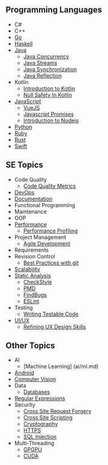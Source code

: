 ## Programming Languages

* C#
* C++
* [Go](go/Go.md)
* [Haskell](haskell/Haskell.md)
* [Java](java/Java.md)
  * [Java Concurrency](java/JavaConcurrency.md)
  * [Java Streams](java/streams-an-introduction.md)
  * [Java Synchronization](java/JavaSynchronization.md)
  * [Java Reflection](java/JavaReflections.md)
* Kotlin
  * [Introduction to Kotlin](kotlin/kotlin.md)
  * [Null Safety In Kotlin](kotlin/NullSafety.md)
* [JavaScript](javascript/javascript.md)
  * [VueJS](javascript/Javascript-framework-VueJs.md)
  * [Javascript Promises](javascript/Javascript-promises.md)
  * [Introduction to Nodejs](node/nodejs.md)
* [Python](python/introduction-to-python.md)
* [Ruby](ruby/Ruby.md)
* [Rust](rust/Rust.md)
* [Swift](swift/welcome-to-swift.md)

## SE Topics

* Code Quality
  * [Code Quality Metrics](codeQuality/CodeQualityMetrics.md)
* [DevOps](devops/DevOps.md)
* [Documentation](projectManagement/documentation.md)
* Functional Programming
* Maintenance
* OOP
* [Performance](performance/Performance.md)
  * [Performance Profiling](performance/PerformanceProfiling.md)
* Project Management
  * [Agile Development](projectManagement/AgileDevelopment.md)
* Requirements
* Revision Control
  * [Best Practices with git](revisionControl/bestPracticesGit.md)
* [Scalability](scalability/scalable-development.md)
* [Static Analysis](staticAnalysis/intro.md)
  * [CheckStyle](staticAnalysis/checkStyle.md)
  * [PMD](staticAnalysis/PMD.md)
  * [FindBugs](staticAnalysis/FindBugs.md)
  * [ESLint](staticAnalysis/ESLint.md)
* Testing
  * [Writing Testable Code](testing/writing-testable-code.md)
* [UI/UX](uix/uix.md)
  * [Refining UX Design Skills](uix/refining-ux-skills.md)

## Other Topics

* AI
  * [Machine Learning] (ai/ml.md)
* [Android](android/IntroToAndroid.md)
* [Computer Vision](computerVision/cv.md)
* Data
  * [Databases](data/databases.md)
* [Regular Expressions](regex/Regex.md)
* Security
  * [Cross Site Request Forgery](security/crossSiteRequestForgery/crossSiteRequestForgery.md)
  * [Cross Site Scripting](security/crossSiteScripting/crossSiteScripting.md)
  * [Cryptography](security/cryptography.md)
  * [HTTPS](security/Https.md)
  * [SQL Injection](security/sqlInjection.md)
* Multi-Threading
  * [GPGPU](gpgpu/gpgpu.md)
  * [CUDA](gpgpu/cuda.md)
